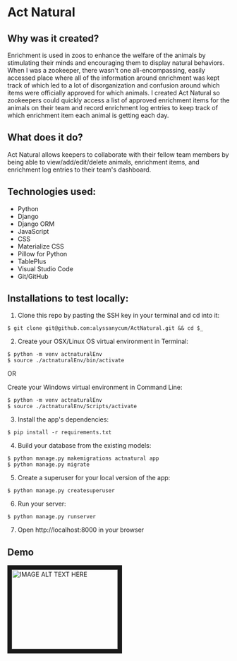 # Act Natural

## Why was it created?
Enrichment is used in zoos to enhance the welfare of the animals by stimulating their minds and encouraging them to display natural behaviors. When I was a zookeeper, there wasn't one all-encompassing, easily accessed place where all of the information around enrichment was kept track of which led to a lot of disorganization and confusion around which items were officially approved for which animals. I created Act Natural so zookeepers could quickly access a list of approved enrichment items for the animals on their team and record enrichment log entries to keep track of which enrichment item each animal is getting each day. 

## What does it do?
Act Natural allows keepers to collaborate with their fellow team members by being able to view/add/edit/delete animals, enrichment items, and enrichment log entries to their team's dashboard.

## Technologies used:
* Python
* Django
* Django ORM
* JavaScript
* CSS
* Materialize CSS
* Pillow for Python
* TablePlus
* Visual Studio Code
* Git/GitHub

## Installations to test locally:

1. Clone this repo by pasting the SSH key in your terminal and cd into it:
```shell session
$ git clone git@github.com:alyssanycum/ActNatural.git && cd $_
```

2. Create your OSX/Linux OS virtual environment in Terminal:
```shell session
$ python -m venv actnaturalEnv
$ source ./actnaturalEnv/bin/activate
```

OR

Create your Windows virtual environment in Command Line:
```shell session
$ python -m venv actnaturalEnv
$ source ./actnaturalEnv/Scripts/activate
```

3. Install the app's dependencies:
```shell session
$ pip install -r requirements.txt
```

4. Build your database from the existing models:
```shell session
$ python manage.py makemigrations actnatural app
$ python manage.py migrate
```

5. Create a superuser for your local version of the app:
```shell session
$ python manage.py createsuperuser
```

6. Run your server:
```shell session
$ python manage.py runserver
```

7. Open http://localhost:8000 in your browser

## Demo

<a href="http://www.youtube.com/watch?feature=player_embedded&v=wD8I59EqAAY
" target="_blank"><img src="src/BetaDataScreenshot.png" 
alt="IMAGE ALT TEXT HERE" width="240" height="180" border="10" /></a>
